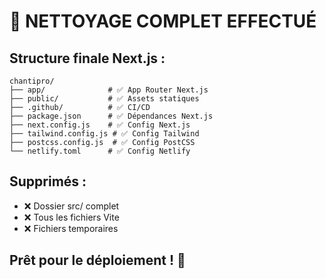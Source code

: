 # 🎯 NETTOYAGE COMPLET EFFECTUÉ

## Structure finale Next.js :

```
chantipro/
├── app/              # ✅ App Router Next.js
├── public/           # ✅ Assets statiques
├── .github/          # ✅ CI/CD
├── package.json      # ✅ Dépendances Next.js
├── next.config.js    # ✅ Config Next.js
├── tailwind.config.js # ✅ Config Tailwind
├── postcss.config.js  # ✅ Config PostCSS
└── netlify.toml      # ✅ Config Netlify
```

## Supprimés :
- ❌ Dossier src/ complet
- ❌ Tous les fichiers Vite
- ❌ Fichiers temporaires

## Prêt pour le déploiement ! 🚀